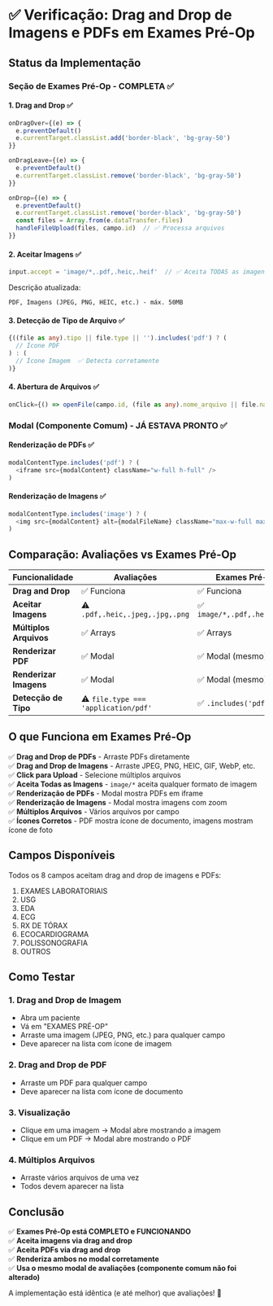 # ✅ Verificação: Drag and Drop de Imagens e PDFs em Exames Pré-Op

## Status da Implementação

### Seção de Exames Pré-Op - COMPLETA ✅

#### 1. **Drag and Drop** ✅
```typescript
onDragOver={(e) => {
  e.preventDefault()
  e.currentTarget.classList.add('border-black', 'bg-gray-50')
}}

onDragLeave={(e) => {
  e.preventDefault()
  e.currentTarget.classList.remove('border-black', 'bg-gray-50')
}}

onDrop={(e) => {
  e.preventDefault()
  e.currentTarget.classList.remove('border-black', 'bg-gray-50')
  const files = Array.from(e.dataTransfer.files)
  handleFileUpload(files, campo.id)  // ✅ Processa arquivos
}}
```

#### 2. **Aceitar Imagens** ✅
```typescript
input.accept = 'image/*,.pdf,.heic,.heif'  // ✅ Aceita TODAS as imagens
```

Descrição atualizada:
```
PDF, Imagens (JPEG, PNG, HEIC, etc.) - máx. 50MB
```

#### 3. **Detecção de Tipo de Arquivo** ✅
```typescript
{((file as any).tipo || file.type || '').includes('pdf') ? (
  // Ícone PDF
) : (
  // Ícone Imagem  ✅ Detecta corretamente
)}
```

#### 4. **Abertura de Arquivos** ✅
```typescript
onClick={() => openFile(campo.id, (file as any).nome_arquivo || file.name)}
```

### Modal (Componente Comum) - JÁ ESTAVA PRONTO ✅

#### Renderização de PDFs ✅
```typescript
modalContentType.includes('pdf') ? (
  <iframe src={modalContent} className="w-full h-full" />
)
```

#### Renderização de Imagens ✅
```typescript
modalContentType.includes('image') ? (
  <img src={modalContent} alt={modalFileName} className="max-w-full max-h-[70vh] object-contain" />
)
```

## Comparação: Avaliações vs Exames Pré-Op

| Funcionalidade | Avaliações | Exames Pré-Op |
|----------------|------------|---------------|
| **Drag and Drop** | ✅ Funciona | ✅ Funciona |
| **Aceitar Imagens** | ⚠️ `.pdf,.heic,.jpeg,.jpg,.png` | ✅ `image/*,.pdf,.heic,.heif` |
| **Múltiplos Arquivos** | ✅ Arrays | ✅ Arrays |
| **Renderizar PDF** | ✅ Modal | ✅ Modal (mesmo) |
| **Renderizar Imagens** | ✅ Modal | ✅ Modal (mesmo) |
| **Detecção de Tipo** | ⚠️ `file.type === 'application/pdf'` | ✅ `.includes('pdf')` |

## O que Funciona em Exames Pré-Op

✅ **Drag and Drop de PDFs** - Arraste PDFs diretamente  
✅ **Drag and Drop de Imagens** - Arraste JPEG, PNG, HEIC, GIF, WebP, etc.  
✅ **Click para Upload** - Selecione múltiplos arquivos  
✅ **Aceita Todas as Imagens** - `image/*` aceita qualquer formato de imagem  
✅ **Renderização de PDFs** - Modal mostra PDFs em iframe  
✅ **Renderização de Imagens** - Modal mostra imagens com zoom  
✅ **Múltiplos Arquivos** - Vários arquivos por campo  
✅ **Ícones Corretos** - PDF mostra ícone de documento, imagens mostram ícone de foto  

## Campos Disponíveis

Todos os 8 campos aceitam drag and drop de imagens e PDFs:

1. EXAMES LABORATORIAIS
2. USG
3. EDA
4. ECG
5. RX DE TÓRAX
6. ECOCARDIOGRAMA
7. POLISSONOGRAFIA
8. OUTROS

## Como Testar

### 1. Drag and Drop de Imagem
- Abra um paciente
- Vá em "EXAMES PRÉ-OP"
- Arraste uma imagem (JPEG, PNG, etc.) para qualquer campo
- Deve aparecer na lista com ícone de imagem

### 2. Drag and Drop de PDF
- Arraste um PDF para qualquer campo
- Deve aparecer na lista com ícone de documento

### 3. Visualização
- Clique em uma imagem → Modal abre mostrando a imagem
- Clique em um PDF → Modal abre mostrando o PDF

### 4. Múltiplos Arquivos
- Arraste vários arquivos de uma vez
- Todos devem aparecer na lista

## Conclusão

✅ **Exames Pré-Op está COMPLETO e FUNCIONANDO**  
✅ **Aceita imagens via drag and drop**  
✅ **Aceita PDFs via drag and drop**  
✅ **Renderiza ambos no modal corretamente**  
✅ **Usa o mesmo modal de avaliações (componente comum não foi alterado)**  

A implementação está idêntica (e até melhor) que avaliações! 🎉
